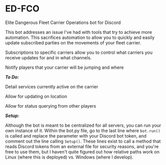 # ED-FCO
Elite Dangerous Fleet Carrier Operations bot for Discord

This bot addresses an issue I've had with tools that try to achieve more automation. This sacrifices automation
to allow you to quickly and easily update subscribed parties on the movements of your fleet carrier.

Subscriptions to specific carriers allow you to control what carriers you receive updates for and in what channels.

Notify players that your carrier will be jumping and where

***To Do:***

Detail services currently active on the carrier

Allow for updating on location

Allow for status querying from other players

***Setup:***

Although the bot is meant to be centralized for all servers, you can run your own instance of it. Within the bot.py file, go to the last line where `bot.run()` is called and replace the parameter with your Discord bot token, and comment out the line calling `Setup()`. These lines exist to call a method that reads Discord tokens from an external file for security reasons, and you're free to use them, but I haven't quite figured out how relative paths work on Linux (where this is deployed) vs. Windows (where I develop).

